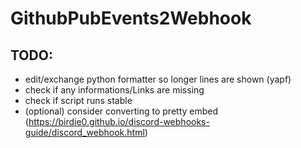 # GithubPubEvents2Webhook

## TODO:
- edit/exchange python formatter so longer lines are shown (yapf)
- check if any informations/Links are missing
- check if script runs stable
- (optional) consider converting to pretty embed (https://birdie0.github.io/discord-webhooks-guide/discord_webhook.html)